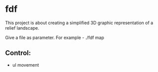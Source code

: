 # fdf
This project is about creating a simplified 3D graphic representation of a relief landscape.

Give a file as parameter. For example - ./fdf map

## Control:
- ul movement
